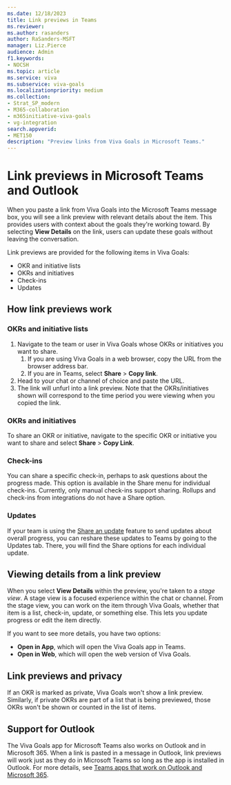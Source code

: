 ```yaml
---
ms.date: 12/18/2023
title: Link previews in Teams 
ms.reviewer: 
ms.author: rasanders
author: RaSanders-MSFT
manager: Liz.Pierce
audience: Admin
f1.keywords:
- NOCSH
ms.topic: article
ms.service: viva
ms.subservice: viva-goals
ms.localizationpriority: medium
ms.collection:  
- Strat_SP_modern
- M365-collaboration
- m365initiative-viva-goals
- vg-integration  
search.appverid:
- MET150
description: "Preview links from Viva Goals in Microsoft Teams."
---
```


# Link previews in Microsoft Teams and Outlook

When you paste a link from Viva Goals into the Microsoft Teams message box, you will see a link preview with relevant details about the item. This provides users with context about the goals they're working toward. By selecting **View Details** on the link, users can update these goals without leaving the conversation.

Link previews are provided for the following items in Viva Goals:

- OKR and initiative lists
- OKRs and initiatives
- Check-ins
- Updates

## How link previews work

### OKRs and initiative lists

1. Navigate to the team or user in Viva Goals whose OKRs or initiatives you want to share.
    1. If you are using Viva Goals in a web browser, copy the URL from the browser address bar.
    1. If you are in Teams, select **Share** > **Copy link**.
1. Head to your chat or channel of choice and paste the URL.
1. The link will unfurl into a link preview. Note that the OKRs/initiatives shown will correspond to the time period you were viewing when you copied the link.

### OKRs and initiatives

To share an OKR or initiative, navigate to the specific OKR or initiative you want to share and select **Share** > **Copy Link**.

### Check-ins

You can share a specific check-in, perhaps to ask questions about the progress made. This option is available in the Share menu for individual check-ins. Currently, only manual check-ins support sharing. Rollups and check-ins from integrations do not have a Share option.

### Updates

If your team is using the [Share an update](goals-broadcast.md) feature to send updates about overall progress, you can reshare these updates to Teams by going to the Updates tab. There, you will find the Share options for each individual update.

## Viewing details from a link preview

When you select **View Details** within the preview, you're taken to a *stage view*. A stage view is a focused experience within the chat or channel. From the stage view, you can work on the item through Viva Goals, whether that item is a list, check-in, update, or something else. This lets you update progress or edit the item directly.

If you want to see more details, you have two options:

- **Open in App**, which will open the Viva Goals app in Teams.
- **Open in Web**, which will open the web version of Viva Goals.

## Link previews and privacy

If an OKR is marked as private, Viva Goals won't show a link preview. Similarly, if private OKRs are part of a list that is being previewed, those OKRs won't be shown or counted in the list of items.  

## Support for Outlook

The Viva Goals app for Microsoft Teams also works on Outlook and in Microsoft 365. When a link is pasted in a message in Outlook, link previews will work just as they do in Microsoft Teams so long as the app is installed in Outlook. For more details, see [Teams apps that work on Outlook and Microsoft 365](/microsoft-365/admin/manage/teams-apps-work-on-outlook-and-m365).
